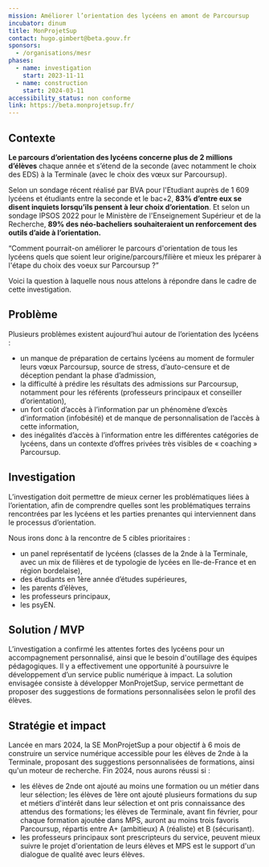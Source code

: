 ```yaml
---
mission: Améliorer l’orientation des lycéens en amont de Parcoursup
incubator: dinum
title: MonProjetSup
contact: hugo.gimbert@beta.gouv.fr
sponsors:
  - /organisations/mesr
phases:
  - name: investigation
    start: 2023-11-11
  - name: construction
    start: 2024-03-11
accessibility_status: non conforme
link: https://beta.monprojetsup.fr/
---
```

## Contexte

**Le parcours d’orientation des lycéens concerne plus de 2 millions d’élèves** chaque année et s’étend de la seconde (avec notamment le choix des EDS) à la Terminale (avec le choix des vœux sur Parcoursup). 

Selon un sondage récent réalisé par BVA pour l'Etudiant auprès de 1 609 lycéens et étudiants entre la seconde et le bac+2, **83% d’entre eux se disent inquiets lorsqu’ils pensent à leur choix d’orientation**.
Et selon un sondage IPSOS 2022 pour le Ministère de l'Enseignement Supérieur et de la Recherche, **89% des néo-bacheliers souhaiteraient un renforcement des outils d’aide à l’orientation.**

“Comment pourrait-on améliorer le parcours d'orientation de tous les lycéens quels que soient leur origine/parcours/filière et mieux les préparer à l'étape du choix des voeux sur Parcoursup ?”

Voici la question à laquelle nous nous attelons à répondre dans le cadre de cette investigation.

## Problème

Plusieurs problèmes existent aujourd’hui autour de l’orientation des lycéens : 
* un manque de préparation de certains lycéens au moment de formuler leurs vœux Parcoursup, source de stress, d’auto-censure et de déception pendant la phase d’admission,
* la difficulté à prédire les résultats des admissions sur Parcoursup, notamment pour les référents (professeurs principaux et conseiller d’orientation),
* un fort coût d’accès à l’information par un phénomène d’excès d’information (infobésité) et de manque de personnalisation de l’accès à cette information,
* des inégalités d’accès à l’information entre les différentes catégories de lycéens, dans un contexte d’offres privées très visibles de « coaching » Parcoursup.

## Investigation

L’investigation doit permettre de mieux cerner les problématiques liées à l’orientation, afin de comprendre quelles sont les problématiques terrains rencontrées par les lycéens et les parties prenantes qui interviennent dans le processus d’orientation.

Nous irons donc à la rencontre de 5 cibles prioritaires :
* un panel représentatif de lycéens (classes de la 2nde à la Terminale, avec un mix de filières et de typologie de lycées en Ile-de-France et en région bordelaise),
* des étudiants en 1ère année d’études supérieures,
* les parents d’élèves, 
* les professeurs principaux,
* les psyEN.

## Solution / MVP

L’investigation a confirmé les attentes fortes 
des lycéens pour un accompagnement personnalisé, ainsi que le besoin d'outillage des équipes pédagogiques. Il y a effectivement une opportunité à poursuivre le développement d’un service public numérique à impact. 
La solution envisagée consiste à développer MonProjetSup, service permettant de proposer des suggestions de formations personnalisées selon le profil des élèves.

## Stratégie et impact

Lancée en mars 2024, la SE MonProjetSup a pour objectif à 6 mois de construire un service numérique accessible pour les élèves de 2nde à la Terminale, proposant des suggestions personnalisées de formations, ainsi qu'un moteur de recherche.
Fin 2024, nous aurons réussi si :
* les élèves de 2nde ont ajouté au moins une formation ou un métier dans leur sélection; les élèves de 1ère ont ajouté plusieurs formations du sup et métiers d'intérêt dans leur sélection et ont pris connaissance des attendus des formations; les élèves de Terminale, avant fin février, pour chaque formation ajoutée dans MPS, auront au moins trois favoris Parcoursup, répartis entre A+ (ambitieux) A (réaliste) et B (sécurisant).
*  les professeurs principaux sont prescripteurs du service, peuvent mieux suivre le projet d'orientation de leurs élèves et MPS est le support d'un dialogue de qualité avec leurs élèves.